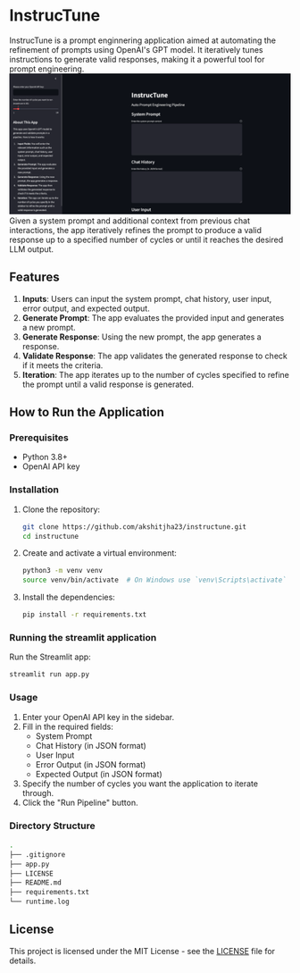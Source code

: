 # InstrucTune
InstrucTune is a prompt enginnering application aimed at automating the refinement of prompts using OpenAI's GPT model. It iteratively tunes instructions to generate valid responses, making it a powerful tool for prompt engineering. 
![Alt text](images/instructune.png)
Given a system prompt and additional context from previous chat interactions, the app iteratively refines the prompt to produce a valid response up to a specified number of cycles or until it reaches the desired LLM output.

## Features

1. **Inputs**: Users can input the system prompt, chat history, user input, error output, and expected output.
2. **Generate Prompt**: The app evaluates the provided input and generates a new prompt.
3. **Generate Response**: Using the new prompt, the app generates a response.
4. **Validate Response**: The app validates the generated response to check if it meets the criteria.
5. **Iteration**: The app iterates up to the number of cycles specified to refine the prompt until a valid response is generated.

## How to Run the Application

### Prerequisites

- Python 3.8+
- OpenAI API key

### Installation

1. Clone the repository:

   ```bash
   git clone https://github.com/akshitjha23/instructune.git
   cd instructune
   ```

2. Create and activate a virtual environment:

   ```bash
   python3 -m venv venv
   source venv/bin/activate  # On Windows use `venv\Scripts\activate`
   ```

3. Install the dependencies:

   ```bash
   pip install -r requirements.txt
   ```

### Running the streamlit application

Run the Streamlit app:

   ```bash
   streamlit run app.py
   ```

### Usage

1. Enter your OpenAI API key in the sidebar.
2. Fill in the required fields:
   - System Prompt
   - Chat History (in JSON format)
   - User Input
   - Error Output (in JSON format)
   - Expected Output (in JSON format)
3. Specify the number of cycles you want the application to iterate through.
4. Click the "Run Pipeline" button.

### Directory Structure

```bash
.
├── .gitignore
├── app.py
├── LICENSE
├── README.md
├── requirements.txt
└── runtime.log
```
## License <a name = "license"></a>

This project is licensed under the MIT License - see
the [LICENSE](https://github.com/akshitjha23/blob/master/LICENSE) file for
details.
